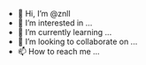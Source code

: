 - 👋 Hi, I’m @znll
- 👀 I’m interested in ...
- 🌱 I’m currently learning ...
- 💞️ I’m looking to collaborate on ...
- 📫 How to reach me ...

<!---
znll/znll is a ✨ special ✨ repository because its `README.md` (this file) appears on your GitHub profile.
You can click the Preview link to take a look at your changes.
--->
